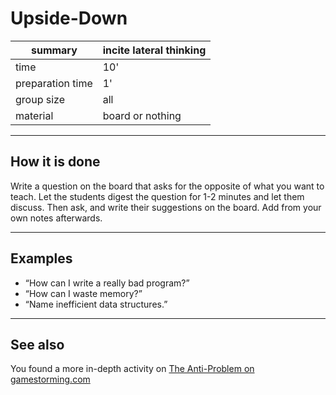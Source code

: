 
# Upside-Down

| summary | incite lateral thinking |
|---------|-------------------------|
| time  | 10'    |
| preparation time  | 1'    |
| group size | all |
| material | board or nothing |

----

## How it is done

Write a question on the board that asks for the opposite of what you want to teach. Let the students digest the question for 1-2 minutes and let them discuss. Then ask, and write their suggestions on the board. Add from your own notes afterwards.

----

## Examples

* “How can I write a really bad program?”
* “How can I waste memory?”
* “Name inefficient data structures.”

----

## See also

You found a more in-depth activity on [The Anti-Problem on gamestorming.com](https://gamestorming.com/the-anti-problem/)
 
